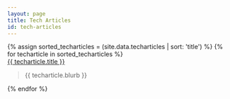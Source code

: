 ```yaml
---
layout: page
title: Tech Articles
id: tech-articles
---
```


<section class="techblogs-flex-layout">
<div class="flex-container">
{% assign sorted_techarticles = (site.data.techarticles | sort: 'title') %}
{% for techarticle in sorted_techarticles %}
<div class="DataSpec"><a class="DataSpec-blog" href="{{ techarticle.url }}">{{ techarticle.title }}</a>
<blockquote>{{ techarticle.blurb }}</blockquote>
</div>
{% endfor %}
</div>
</section>
